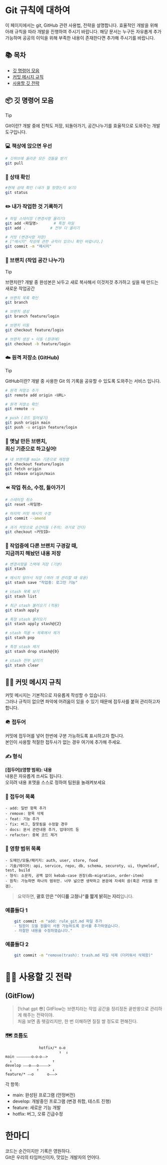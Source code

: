 # Git 규칙에 대하여

이 페이지에서는 git, GitHub 관련 사용법, 전략을 설명합니다.
효율적인 개발을 위해 아래 규칙을 따라 개발을 진행하여 주시기 바랍니다.
해당 문서는 누구든 자유롭게 추가 가능하며 공공의 이익을 위해 부족한 내용이 존재한다면 추가해 주시기를 바랍니다.

## 📚 목차
- [깃 명령어 모음](#📦-깃-명령어-모음)
- [커밋 메시지 규칙](#🥷🏿-커밋-메시지-규칙)
- [사용할 깃 전략](#👨‍🎨-사용할-깃-전략)

## 📦 깃 명령어 모음

> [!tip]  
> Git이란? 개발 중에 진척도 저장, 되돌아가기, 공간나누기를 효율적으로 도와주는 개발 도구입니다.

### 💻 책상에 앉으면 우선
```bash
# 깃허브에 올라온 모든 것들을 받기
git pull
```

### 👀 상태 확인
```bash
#현재 상태 확인 (내가 뭘 망쳤는지 보기)
git status
```

### ✏️ 내가 작업한 것 기록하기
```bash
# 파일 스테이징 (변경사항 올리기)
git add <파일명>		# 특정 파일
git add .			# 전부 다 올리기
```

```bash
# 커밋 (변경사항 저장)
# ["메시지" 작성에 관한 규칙이 있으니 확인 바랍니다.]
git commit -m "메시지"
```

### 🪾 브랜치 (작업 공간 나누기)
> [!tip]
> 브랜치란? 개발 중 완성본은 놔두고 새로 복사해서 이것저것 추가하고 싶을 때 만드는 새로운 작업공간

```bash
# 브랜치 목록 확인
git branch
```

```bash
# 브랜치 생성
git branch feature/login
```

```bash
# 브랜치 이동
git checkout feature/login
```

```bash
# 브랜치 생성 + 이동 (원큐에)
git checkout -b feature/login
```

### ☁️ 원격 저장소 (GitHub)

> [!tip]
> GitHub이란? 개발 중 사용한 Git 의 기록을 공유할 수 있도록 도와주는 서비스 입니다. 

```bash
# 원격 저장소 추가
git remote add origin <URL>
```

```bash
# 원격 저장소 확인
git remote -v
```

```bash
# push (코드 밀어넣기)
git push origin main
git push -u origin feature/login
```

### 💩 옛날 만든 브랜치, <br> 최신 기준으로 하고싶어!

```bash
# 내 브랜치를 main 기준으로 재정렬
git checkout feature/login
git fetch origin
git rebase origin/main
```

### ⏪ 작업 취소, 수정, 돌아가기
```bash
# 스테이징 취소
git reset <파일명>
```

```bash
# 마지막 커밋 메시지 수정
git commit --amend
```

```bash
# 과거 커밋으로 순간이동 (주의: 과거로 간다)
git checkout <커밋ID>
```

### 🚕 작업중에 다른 브랜치 구경갈 때, <br> 지금까지 해놨던 내용 저장

```bash
# 변경사항을 스택에 저장 (기본)
git stash
```
```bash
# 메시지 달아서 저장 (여러 개 관리할 때 유용)
git stash save "작업중: 로그인 기능"
```
```bash
# stash 목록 보기
git stash list
```
```bash
# 최근 stash 불러오기 (적용)
git stash apply
```
```bash
# 특정 stash 불러오기
git stash apply stash@{2}
```
```bash
# stash 적용 + 목록에서 제거
git stash pop
```
```bash
# 특정 stash 제거
git stash drop stash@{0}
```
```bash
# stash 전부 날리기
git stash clear
```
## 🥷🏿 커밋 메시지 규칙
커밋 메시지는 기본적으로 자유롭게 작성할 수 있습니다.  
그러나 규칙이 없으면 파악에 어려움이 있을 수 있기 때문에 접두사를 붙혀 관리하고자 합니다.  

### 🪖 접두어
커밋에 접두어를 넣어 한번에 구분 가능하도록 표시하고자 합니다.  
본인이 사용할 적절한 접두사가 없는 경우 여기에 추가해 주세요.  

### ✍️ 형식
**\[접두어\]\(영향 범위\): 내용**   
내용은 자유롭게 쓰셔도 됩니다.  
오히려 내용 포맷을 스스로 정하여 팀원을 놀래켜보세요

### 📒 접두어 목록
```
- add: 일반 항목 추가
- remove: 항목 삭제
- feat: 기능 추가 
- fix: 버그, 잘못됨을 수정할 경우
- docs: 문서 관련내용 추가, 업데이트 등
- refactor: 중복 코드 제거
```

### 📒 영향 범위 목록
```
- 도메인/모듈/패키지: auth, user, store, food
- 기술/레이어: api, service, repo, db, schema, securoty, ui, thymeleaf, test, build
- 형식: 소문자, 공백 없이 kebab-case 권장(db-migration, order-item)
- 원칙: 가능하면 하나의 범위만. 너무 넓으면 생략하고 본문에 자세히 씀(혹은 커밋을 쪼갬).
```
> 요약하면, **괄호 안은 "어디를 고쳤나"를 짧게 밝히는 자리**입니다.

### 예를들다 1
```bash
	git commit -m "add: rule_git.md 파일 추가
	- 팀원이 깃을 원활이 사용 가능하도록 문서를 추가하였습니다.
	- 자잘한 내용을 수정하였습니다."
```

### 예를들다 2
```bash
	git commit -m "remove(trash): trash.md 파일 삭제 (더러워서 삭제함)"
```

# 👨‍🎨 사용할 깃 전략
## **(GitFlow)**
> [!chat gpt 😎]
> GitFlow는 브랜치라는 작업 공간을 정리정돈 끝판왕으로 관리하게 해주는 전략이야.  
처음 보면 좀 헷갈리지만, 한 번 이해하면 질질 쌀 정도로 편해진다.

### 🗺️ 흐름도
```
               hotfix/* o⎯o
                        ↑  ↓
main ⎯⎯⎯⎯⎯⎯⎯⎯o⎯o⎯o⎯⎯>  
  ↓                  ↑
develop ⎯⎯⎯o⎯⎯⎯o⎯⎯⎯⎯⎯>
  ↓       	  ↑      ↓
feature/* ⎯⎯o      o⎯⎯⎯>
```
각 항목:
- main: 완성된 프로그램 (안정버전)
- develop: 개발중인 프로그램 (변경 취합, 테스트 진행)
- feature: 새로운 기능 개발
- hotfix: 버그, 오류 긴급수정


# 한마디
코드는 순간이지만 기록은 영원하다.  
Git은 우리의 타임머신이자, 맛있는 개발자의 언어다. 